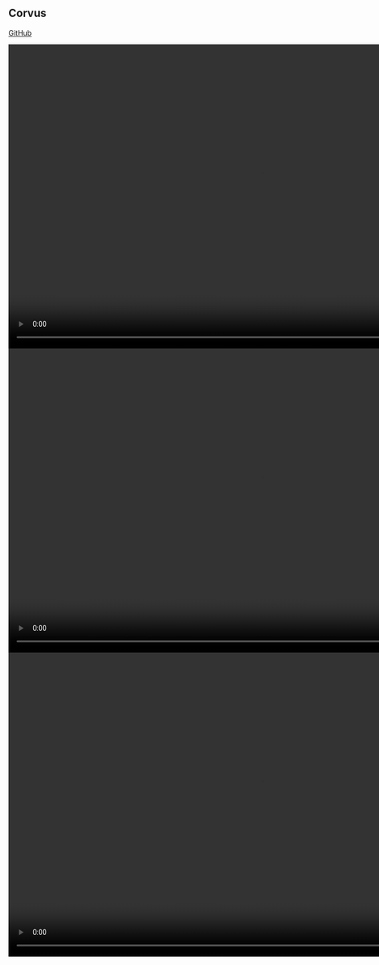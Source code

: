 ## Corvus

<a href='https://github.com/aaron-boyd/Corvus'>GitHub</a>

<video width='1000' height='600' autoplay>
  <source src="videos/corvus_demo_3D_violin.mp4" type="video/mp4">
  Your browser does not support the video tag.
</video>


<video width='1000' height='600' autoplay>
  <source src="videos/corvus_demo_3D_bin64.mp4" type="video/mp4">
  Your browser does not support the video tag.
</video>

<video width='1000' height='600' autoplay>
  <source src="videos/corvus_demo_3D_apple.mp4" type="video/mp4">
  Your browser does not support the video tag.
</video>

